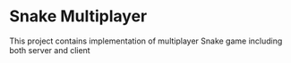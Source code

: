 # Snake Multiplayer
This project contains implementation of multiplayer Snake game including both server and client
